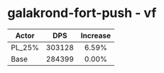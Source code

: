 # galakrond-fort-push - vf
| Actor | DPS | Increase |
|---|:---:|:---:|
|PL_25%|303128|6.59%|
|Base|284399|0.00%|
